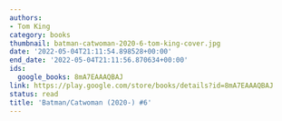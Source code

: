 ```yaml
---
authors:
- Tom King
category: books
thumbnail: batman-catwoman-2020-6-tom-king-cover.jpg
date: '2022-05-04T21:11:54.898528+00:00'
end_date: '2022-05-04T21:11:56.870634+00:00'
ids:
  google_books: 8mA7EAAAQBAJ
link: https://play.google.com/store/books/details?id=8mA7EAAAQBAJ
status: read
title: 'Batman/Catwoman (2020-) #6'
---
```

